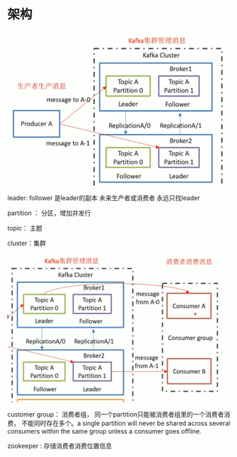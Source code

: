 # 架构

![](<../.gitbook/assets/image (449).png>)

leader:    follower 是leader的副本    未来生产者或消费者 永远只找leader

partition ： 分区，增加并发行

topic： 主题

cluster：集群

![](<../.gitbook/assets/image (451).png>)

customer group： 消费者组，  同一个partition只能被消费者组里的一个消费者消费， 不能同时存在多个。a single partition will never be shared across several consumers within the same group unless a consumer goes offline.



zookeeper : 存储消费者消费位置信息

